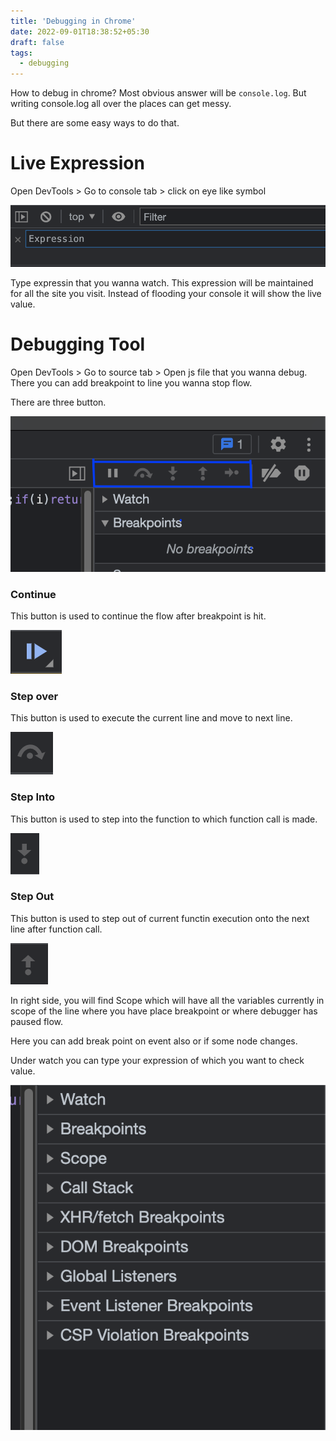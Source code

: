 ```yaml
---
title: 'Debugging in Chrome'
date: 2022-09-01T18:38:52+05:30
draft: false
tags:
  - debugging
---
```


How to debug in chrome? Most obvious answer will be `console.log`.
But writing console.log all over the places can get messy.

But there are some easy ways to do that.

# Live Expression

Open DevTools > Go to console tab > click on eye like symbol

![](/images/debugging-in-chrome/live-expression-eye-symbol.png)

Type expressin that you wanna watch. This expression will be maintained for all the site you visit. Instead of flooding your console it will show the live value.

# Debugging Tool

Open DevTools > Go to source tab > Open js file that you wanna debug.
There you can add breakpoint to line you wanna stop flow.

There are three button.

![](/images/debugging-in-chrome/debug-panel-buttons.png)

### Continue

This button is used to continue the flow after breakpoint is hit.

![](/images/debugging-in-chrome/continue-pause.png)

### Step over

This button is used to execute the current line and move to next line.

![](/images/debugging-in-chrome/step-over.png)

### Step Into

This button is used to step into the function to which function call is made.

![](/images/debugging-in-chrome/step-into.png)

### Step Out

This button is used to step out of current functin execution onto the next line after function call.

![](/images/debugging-in-chrome/step-out.png)

In right side, you will find Scope which will have all the variables currently in scope of the line where you have place breakpoint or where debugger has paused flow.

Here you can add break point on event also or if some node changes.

Under watch you can type your expression of which you want to check value.

![](/images/debugging-in-chrome/chrome-debug-right-side-panel.png)
